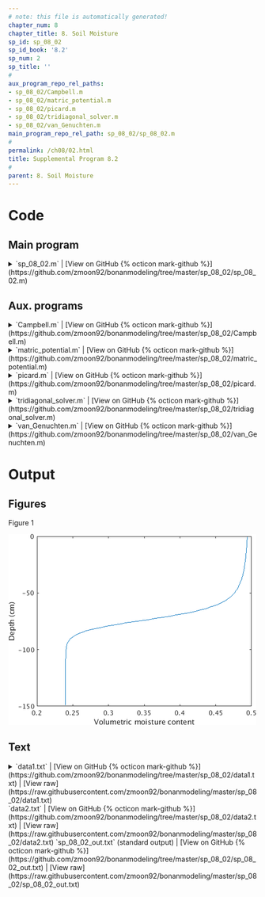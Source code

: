 ```yaml
---
# note: this file is automatically generated!
chapter_num: 8
chapter_title: 8. Soil Moisture
sp_id: sp_08_02
sp_id_book: '8.2'
sp_num: 2
sp_title: ''
# 
aux_program_repo_rel_paths:
- sp_08_02/Campbell.m
- sp_08_02/matric_potential.m
- sp_08_02/picard.m
- sp_08_02/tridiagonal_solver.m
- sp_08_02/van_Genuchten.m
main_program_repo_rel_path: sp_08_02/sp_08_02.m
# 
permalink: /ch08/02.html
title: Supplemental Program 8.2
# 
parent: 8. Soil Moisture
---
```


# Code

## Main program

<details>
  <summary markdown="span">
    `sp_08_02.m`
    <span class="program-code-link-sep">|</span>
    [View on GitHub {% octicon mark-github %}](https://github.com/zmoon92/bonanmodeling/tree/master/sp_08_02/sp_08_02.m)
  </summary>

```matlab
% Supplemental program 8.2

% ---------------------------------------------------------------------
% Use modified Picard iteration to solve the Richards equation for
% infiltration with surface soil moisture as the boundary condition.
% ---------------------------------------------------------------------

% --- Define soil layers

% Number of soil layers

soil.nsoi = 150;

% Soil layer thickness (cm)

for i = 1:soil.nsoi
   soil.dz(i) = 1.0;
end

% Soil depth (cm) at i+1/2 interface between layers i and i+1 (negative distance from surface)

soil.z_plus_onehalf(1) = -soil.dz(1);
for i = 2:soil.nsoi
   soil.z_plus_onehalf(i) = soil.z_plus_onehalf(i-1) - soil.dz(i);
end

% Soil depth (cm) at center of layer i (negative distance from surface)

soil.z(1) = 0.5 * soil.z_plus_onehalf(1);
for i = 2:soil.nsoi
   soil.z(i) = 0.5 * (soil.z_plus_onehalf(i-1) + soil.z_plus_onehalf(i));
end

% Thickness between between z(i) and z(i+1)

for i = 1:soil.nsoi-1
   soil.dz_plus_onehalf(i) = soil.z(i) - soil.z(i+1);
end
soil.dz_plus_onehalf(soil.nsoi) = 0.5 * soil.dz(soil.nsoi);

% --- Soil parameters

 soil.functions = 'van_Genuchten';  % Use van Genuchten relationships
%soil.functions = 'Campbell';       % Use Campbell relationships

switch soil.functions

   case 'Campbell'
   % example from Hornberger & Wiberg (2005, Fig. 8.3)
   ityp = 0;              % Soil texture flag
   theta_sat = 0.25;      % Volumetric water content at saturation
   psi_sat = -25.0;       % Matric potential at saturation (cm)
   bc = 0.2;              % Exponent
   Ksat = 3.4e-03;        % Hydraulic conductivity at saturation (cm/s)
   params = [theta_sat psi_sat bc Ksat ityp];

   case 'van_Genuchten'

   % Haverkamp et al. (1977): sand !!! DOES NOT WORK !!!
%  ityp = 1;              % Soil texture flag
%  theta_res = 0.075;     % Residual water content
%  theta_sat = 0.287;     % Volumetric water content at saturation
%  vg_alpha = 0.027;      % Inverse of the air entry potential (/cm)
%  vg_n = 3.96;           % Pore-size distribution index
%  vg_m = 1;              % Exponent
%  Ksat = 34 / 3600;      % Hydraulic conductivity at saturation (cm/s)

   % Haverkamp et al. (1977): Yolo light clay
   ityp = 2;              % Soil texture flag
   theta_res = 0.124;     % Residual water content
   theta_sat = 0.495;     % Volumetric water content at saturation
   vg_alpha = 0.026;      % Inverse of the air entry potential (/cm)
   vg_n = 1.43;           % Pore-size distribution index
   vg_m = 1 - 1 / vg_n;   % Exponent
   Ksat = 0.0443 / 3600;  % Hydraulic conductivity at saturation (cm/s)

   params = [theta_res theta_sat vg_alpha vg_n vg_m Ksat ityp];
end

% --- Initial soil moisture and matric potential

for i = 1:soil.nsoi
   if (ityp == 0)
      soil.theta(i) = 0.10;
   elseif (ityp == 1)
      soil.theta(i) = 0.10;
   elseif (ityp == 2)
      soil.theta(i) = 0.24;
   end
   soil.psi(i) = matric_potential (soil.functions, params, soil.theta(i));
end

% --- Surface boundary condition: saturation (minus some small delta)

soil.theta0 = theta_sat - 1.0e-03;
if (ityp == 1)
   soil.theta0 = 0.267;
end
soil.psi0 = matric_potential (soil.functions, params, soil.theta0);

% --- Convergence criterion for delta_psi and water_balance_error

dpsi_tolerance = 1.0e-06;
water_balance_error = 1.0e-06;

% --- Time step (seconds)

dt = 10;
if (ityp == 1)
   dt = 5;
end

% --- Length of simulation (number of time steps)

% Hornberger & Wiberg: 15, 30, or 60 minutes
if (ityp == 0)
%  ntim = 15 * 60 / dt;
%  ntim = 30 * 60 / dt;
   ntim = 60 * 60 / dt;
end

% Haverkamp et al. (1977) - sand: duration is in hours
if (ityp == 1)
%  ntim = 0.05 * 3600 / dt;
%  ntim = 0.1 * 3600 / dt;
%  ntim = 0.2 * 3600 / dt;
%  ntim = 0.3 * 3600 / dt;
%  ntim = 0.4 * 3600 / dt;
   ntim = 0.8 * 3600 / dt;
end

% Haverkamp et al. (1977) - Yolo light clay: duration is in seconds
if (ityp == 2)
%  ntim = 1.0e4 / dt;
%  ntim = 1.0e5 / dt;
%  ntim = 5.0e5 / dt;
   ntim = 1.0e6 / dt;
end

% --- Initialize accumulators for water balance check

sum_in = 0;
sum_out = 0;
sum_store = 0;

% --- Time stepping loop: NTIM iterations with a time step of DT seconds

for itim = 1:ntim

   % Hour of day

   hour = itim * (dt/86400 * 24);
   fprintf('hour = %8.3f \n',hour)

   % Calculate soil moisture

   [soil] = picard (soil, params, dt, dpsi_tolerance, water_balance_error);

   % Sum fluxes for relative mass balance error

   sum_in = sum_in + abs(soil.Q0) * dt;
   sum_out = sum_out + abs(soil.QN) * dt;
   sum_store = sum_store + soil.dtheta;

   % Save cumulative infiltration

   xout(itim) = hour;
   yout(itim) = sum_in;

end

% --- Print mass balance

fprintf('infiltration (cm) = %8.3f \n',sum_in)
fprintf('drainage (cm) = %8.3f \n',sum_out)
fprintf('storage (cm) = %8.3f \n',sum_store)
relerr = ((sum_in - sum_out) - sum_store) / (sum_in - sum_out) * 100;
fprintf('mass balance error (percent) = %8.3f \n',relerr)

% --- Graph data

plot(soil.theta,soil.z)
xlabel('Volumetric moisture content')
ylabel('Depth (cm)')

% --- Write soil moisture as output file

A = [soil.theta; soil.z];
fileID = fopen('data1.txt','w');
fprintf(fileID,'%12s %12s\n','theta','z');
fprintf(fileID,'%12.3f %12.3f\n', A);
fclose(fileID);

% --- Write cumulative infiltration as output file

B = [xout; yout];
fileID = fopen('data2.txt','w');
fprintf(fileID,'%12s %12s\n','hour','infil');
fprintf(fileID,'%12.5f %12.5f\n', B);
fclose(fileID);
```
{: #main-program-code}

</details>

## Aux. programs

<details>
  <summary markdown="span">
    `Campbell.m`
    <span class="program-code-link-sep">|</span>
    [View on GitHub {% octicon mark-github %}](https://github.com/zmoon92/bonanmodeling/tree/master/sp_08_02/Campbell.m)
  </summary>

```matlab
function [theta, K, cap] = Campbell (params, psi)

% -----------------------------
% Campbell (1974) relationships
% -----------------------------

% --- Soil parameters

theta_sat = params(1);    % Volumetric water content at saturation
psi_sat = params(2);      % Matric potential at saturation
b = params(3);            % Exponent
Ksat = params(4);         % Hydraulic conductivity at saturation

% --- Volumetric soil moisture (theta) for specified matric potential (psi)

if (psi <= psi_sat)
   theta = theta_sat * (psi / psi_sat)^(-1/b);
else
   theta = theta_sat;
end

% --- Hydraulic conductivity (K) for specified matric potential (psi)

if (psi <= psi_sat)
   K = Ksat * (theta / theta_sat)^(2*b+3);
else
   K = Ksat;
end

% --- Specific moisture capacity (cap) for specified matric potential (psi)

if (psi <= psi_sat)
   cap = -theta_sat / (b * psi_sat) * (psi / psi_sat)^(-1/b-1);
else
   cap = 0;
end
```
{: .aux-program-code}

</details>

<details>
  <summary markdown="span">
    `matric_potential.m`
    <span class="program-code-link-sep">|</span>
    [View on GitHub {% octicon mark-github %}](https://github.com/zmoon92/bonanmodeling/tree/master/sp_08_02/matric_potential.m)
  </summary>

```matlab
function [psi] = matric_potential (type, params, theta)

% --- Calculate psi for a given theta

switch type
   case 'van_Genuchten'

   theta_res = params(1);    % Residual water content
   theta_sat = params(2);    % Volumetric water content at saturation
   alpha = params(3);        % Inverse of the air entry potential
   n = params(4);            % Pore-size distribution index
   m = params(5);            % Exponent

   Se = (theta - theta_res) / (theta_sat - theta_res);
   psi = -((Se^(-1/m) - 1)^(1/n)) / alpha;

   case 'Campbell'

   theta_sat = params(1);    % Volumetric water content at saturation
   psi_sat = params(2);      % Matric potential at saturation
   b = params(3);            % Exponent

   psi = psi_sat * (theta / theta_sat)^-b;

end
```
{: .aux-program-code}

</details>

<details>
  <summary markdown="span">
    `picard.m`
    <span class="program-code-link-sep">|</span>
    [View on GitHub {% octicon mark-github %}](https://github.com/zmoon92/bonanmodeling/tree/master/sp_08_02/picard.m)
  </summary>

```matlab
function [soil] = picard (soil, params, dt, dpsi_tolerance, water_balance_error)

% -------------------------------------------------------------
% Use modified Picard iteration to solve the Richards equation
% -------------------------------------------------------------

% Input
% dt                   ! Time step (s)
% dpsi_tolerance       ! Convergence criterion for dpsi
% water_balance_error  ! Water balance error tolerance
% soil.nsoi            ! Number of soil layers
% soil.functions       ! van Genuchten or Campbell relationships
% soil.dz_plus_onehalf ! Thickness between between z(i) and z(i+1) (cm)
% soil.dz              ! Soil layer thickness (cm)
% soil.psi0            ! Soil surface matric potential boundary condition (cm)
%
% Input/output
% soil.theta           ! Volumetric soil moisture
% soil.psi             ! Matric potential (cm)
%
% Output
% soil.K               ! Hydraulic conductivity (cm H2O/s)
% soil.cap             ! Specific moisture capacity (/cm)
% soil.Q0              ! Infiltration flux (cm H2O/s)
% soil.QN              ! Drainage flux (cm H2O/s)
% soil.dtheta          ! Change in soil moisture (cm H2O)
% soil.err             ! Water balance error (cm H2O)

% --- Initialization

for i = 1:soil.nsoi

   % Save current soil moisture for time n
   theta0(i) = soil.theta(i);

   % Initialize delta_psi to a large value
   dpsi(i) = 1.0e36;

end

% --- Iteration loop

m = 0;
while (max(abs(dpsi)) > dpsi_tolerance) 

   % Increment iteration counter

   m = m + 1;

   % Stop if too many iterations

   if (m > 50)
      error ('Too many iterations')
   end

   % Hydraulic properties for current psi
   % theta - volumetric soil moisture
   % K -  hydraulic conductivity
   % cap - specific moisture capacity

   for i = 1:soil.nsoi
      switch soil.functions
         case 'van_Genuchten'
         [soil.theta(i), soil.K(i), soil.cap(i)] = van_Genuchten (params, soil.psi(i));
         case 'Campbell'
         [soil.theta(i), soil.K(i), soil.cap(i)] = Campbell (params, soil.psi(i));
       end
    end

   % Hydraulic conductivity at i+1/2 interface between layers i and i+1 is the arithmetic mean

   for i = 1:soil.nsoi-1
      K_plus_onehalf(i) = 0.5 * (soil.K(i) + soil.K(i+1));
   end

   % Hydraulic conductivity at i=1/2 between surface (i=0) and first layer i=1

   K_onehalf = soil.K(1);

   % dz at i=1/2 between surface (i=0) and first layer i=1

   dz_onehalf = 0.5 * soil.dz(1);

   % Terms for tridiagonal matrix

   i = 1;
   a(i) = 0;
   c(i) = -K_plus_onehalf(i) / soil.dz_plus_onehalf(i);
   b(i) = soil.cap(i) * soil.dz(i) / dt - a(i) - c(i);
   d(i) = K_onehalf / dz_onehalf * (soil.psi0 - soil.psi(i)) ... 
        - K_plus_onehalf(i) / soil.dz_plus_onehalf(i) * (soil.psi(i) - soil.psi(i+1)) ...
        + K_onehalf - K_plus_onehalf(i) - (soil.theta(i) - theta0(i)) * soil.dz(i) / dt;

   for i = 2:soil.nsoi-1
      a(i) = -K_plus_onehalf(i-1) / soil.dz_plus_onehalf(i-1);
      c(i) = -K_plus_onehalf(i) / soil.dz_plus_onehalf(i);
      b(i) = soil.cap(i) * soil.dz(i) / dt - a(i) - c(i);
      d(i) = K_plus_onehalf(i-1) / soil.dz_plus_onehalf(i-1) * (soil.psi(i-1) - soil.psi(i)) ...
           - K_plus_onehalf(i) / soil.dz_plus_onehalf(i) * (soil.psi(i) - soil.psi(i+1)) ...
           + K_plus_onehalf(i-1) - K_plus_onehalf(i) - (soil.theta(i) - theta0(i)) * soil.dz(i) / dt;
   end

   i = soil.nsoi;
   a(i) = -K_plus_onehalf(i-1) / soil.dz_plus_onehalf(i-1);
   c(i) = 0;
   b(i) = soil.cap(i) * soil.dz(i) / dt - a(i) - c(i);
   d(i) = K_plus_onehalf(i-1) / soil.dz_plus_onehalf(i-1) * (soil.psi(i-1) - soil.psi(i)) ...
        + K_plus_onehalf(i-1) - soil.K(i) - (soil.theta(i) - theta0(i)) * soil.dz(i) / dt;

   % Solve for the change in psi

   [dpsi] = tridiagonal_solver (a, b, c, d, soil.nsoi);

   % Update psi

   for i = 1:soil.nsoi
      soil.psi(i) = soil.psi(i) + dpsi(i);
   end

end

% --- Check water balance

soil.Q0 = -K_onehalf / dz_onehalf * (soil.psi0 - soil.psi(1)) - K_onehalf;
soil.QN = -soil.K(soil.nsoi);

soil.dtheta = 0;
for i = 1:soil.nsoi
   soil.dtheta = soil.dtheta + (soil.theta(i) - theta0(i)) * soil.dz(i);
end

soil.err = soil.dtheta - (soil.QN - soil.Q0) * dt;
if (abs(soil.err) > water_balance_error)
   error ('Water conservation error')
end
```
{: .aux-program-code}

</details>

<details>
  <summary markdown="span">
    `tridiagonal_solver.m`
    <span class="program-code-link-sep">|</span>
    [View on GitHub {% octicon mark-github %}](https://github.com/zmoon92/bonanmodeling/tree/master/sp_08_02/tridiagonal_solver.m)
  </summary>

```matlab
function [u] = tridiagonal_solver (a, b, c, d, n)

% Solve for U given the set of equations R * U = D, where U is a vector
% of length N, D is a vector of length N, and R is an N x N tridiagonal
% matrix defined by the vectors A, B, C each of length N. A(1) and
% C(N) are undefined and are not referenced.
%
%     |B(1) C(1) ...  ...  ...                     |
%     |A(2) B(2) C(2) ...  ...                     |
% R = |     A(3) B(3) C(3) ...                     |
%     |                    ... A(N-1) B(N-1) C(N-1)|
%     |                    ... ...    A(N)   B(N)  |
%
% The system of equations is written as:
%
%    A_i * U_i-1 + B_i * U_i + C_i * U_i+1 = D_i
%
% for i = 1 to N. The solution is found by rewriting the
% equations so that:
%
%    U_i = F_i - E_i * U_i+1

% --- Forward sweep (1 -> N) to get E and F

e(1) = c(1) / b(1);

for i = 2: 1: n-1
   e(i) = c(i) / (b(i) - a(i) * e(i-1));
end

f(1) = d(1) / b(1);

for i = 2: 1: n
   f(i) = (d(i) - a(i) * f(i-1)) / (b(i) - a(i) * e(i-1));
end

% --- Backward substitution (N -> 1) to solve for U

u(n) = f(n);

for i = n-1: -1: 1
   u(i) = f(i) - e(i) * u(i+1);
end
```
{: .aux-program-code}

</details>

<details>
  <summary markdown="span">
    `van_Genuchten.m`
    <span class="program-code-link-sep">|</span>
    [View on GitHub {% octicon mark-github %}](https://github.com/zmoon92/bonanmodeling/tree/master/sp_08_02/van_Genuchten.m)
  </summary>

```matlab
function [theta, K, cap] = van_Genuchten (params, psi)

% ----------------------------------
% van Genuchten (1980) relationships
% ----------------------------------

% --- Soil parameters

theta_res = params(1);   % Residual water content
theta_sat = params(2);   % Volumetric water content at saturation
alpha = params(3);       % Inverse of the air entry potential
n = params(4);           % Pore-size distribution index
m = params(5);           % Exponent
Ksat = params(6);        % Hydraulic conductivity at saturation
ityp = params(7);        % Soil texture flag

% --- Effective saturation (Se) for specified matric potential (psi)

if (psi <= 0)
   Se = (1 + (alpha * abs(psi))^n)^-m;
else
   Se = 1;
end

% --- Volumetric soil moisture (theta) for specified matric potential (psi)

theta = theta_res + (theta_sat - theta_res) * Se;

% --- Hydraulic conductivity (K) for specified matric potential (psi)

if (Se <= 1)
   K = Ksat * sqrt(Se) * (1 - (1 - Se^(1/m))^m)^2;

   % Special case for Haverkamp et al. (1977) sand (ityp = 1) and Yolo light clay (ityp = 2)

   if (ityp == 1)
      K = Ksat * 1.175e6 / (1.175e6 + abs(psi)^4.74);
   end
   if (ityp == 2)
      K = Ksat * 124.6/ (124.6 + abs(psi)^1.77);
   end

else

   K = Ksat;

end

% --- Specific moisture capacity (cap) for specified matric potential (psi)

if (psi <= 0)
   num = alpha * m * n * (theta_sat - theta_res) * (alpha * abs(psi))^(n-1);
   den =  (1 + (alpha * abs(psi))^n)^(m+1);
   cap = num / den;
else
   cap = 0;
end
```
{: .aux-program-code}

</details>

# Output

## Figures

Figure 1

<img src="https://raw.githubusercontent.com/zmoon92/bonanmodeling/master/sp_08_02/fig01.png">

## Text
<details>
  <summary markdown="span">
    `data1.txt`
    <span class="program-code-link-sep">|</span>
    [View on GitHub {% octicon mark-github %}](https://github.com/zmoon92/bonanmodeling/tree/master/sp_08_02/data1.txt)
    <span class="program-code-link-sep">|</span>
    [View raw](https://raw.githubusercontent.com/zmoon92/bonanmodeling/master/sp_08_02/data1.txt)
  </summary>

```
theta            z
       0.494       -0.500
       0.494       -1.500
       0.494       -2.500
       0.494       -3.500
       0.494       -4.500
       0.494       -5.500
       0.493       -6.500
       0.493       -7.500
       0.493       -8.500
       0.493       -9.500
       0.493      -10.500
       0.493      -11.500
       0.493      -12.500
       0.493      -13.500
       0.493      -14.500
       0.492      -15.500
       0.492      -16.500
       0.492      -17.500
       0.492      -18.500
       0.492      -19.500
       0.492      -20.500
       0.491      -21.500
       0.491      -22.500
       0.491      -23.500
       0.491      -24.500
       0.490      -25.500
       0.490      -26.500
       0.490      -27.500
       0.490      -28.500
       0.489      -29.500
       0.489      -30.500
       0.489      -31.500
       0.488      -32.500
       0.488      -33.500
       0.488      -34.500
       0.487      -35.500
       0.487      -36.500
       0.486      -37.500
       0.486      -38.500
       0.485      -39.500
       0.485      -40.500
       0.484      -41.500
       0.483      -42.500
       0.483      -43.500
       0.482      -44.500
       0.481      -45.500
       0.480      -46.500
       0.479      -47.500
       0.478      -48.500
       0.477      -49.500
       0.475      -50.500
       0.474      -51.500
       0.472      -52.500
       0.470      -53.500
       0.468      -54.500
       0.466      -55.500
       0.464      -56.500
       0.461      -57.500
       0.458      -58.500
       0.455      -59.500
       0.451      -60.500
       0.447      -61.500
       0.443      -62.500
       0.438      -63.500
       0.432      -64.500
       0.426      -65.500
       0.419      -66.500
       0.412      -67.500
       0.404      -68.500
       0.395      -69.500
       0.386      -70.500
       0.376      -71.500
       0.366      -72.500
       0.355      -73.500
       0.345      -74.500
       0.335      -75.500
       0.324      -76.500
       0.314      -77.500
       0.305      -78.500
       0.296      -79.500
       0.288      -80.500
       0.281      -81.500
       0.275      -82.500
       0.269      -83.500
       0.264      -84.500
       0.260      -85.500
       0.256      -86.500
       0.253      -87.500
       0.251      -88.500
       0.248      -89.500
       0.247      -90.500
       0.245      -91.500
       0.244      -92.500
       0.243      -93.500
       0.243      -94.500
       0.242      -95.500
       0.242      -96.500
       0.241      -97.500
       0.241      -98.500
       0.241      -99.500
       0.241     -100.500
       0.240     -101.500
       0.240     -102.500
       0.240     -103.500
       0.240     -104.500
       0.240     -105.500
       0.240     -106.500
       0.240     -107.500
       0.240     -108.500
       0.240     -109.500
       0.240     -110.500
       0.240     -111.500
       0.240     -112.500
       0.240     -113.500
       0.240     -114.500
       0.240     -115.500
       0.240     -116.500
       0.240     -117.500
       0.240     -118.500
       0.240     -119.500
       0.240     -120.500
       0.240     -121.500
       0.240     -122.500
       0.240     -123.500
       0.240     -124.500
       0.240     -125.500
       0.240     -126.500
       0.240     -127.500
       0.240     -128.500
       0.240     -129.500
       0.240     -130.500
       0.240     -131.500
       0.240     -132.500
       0.240     -133.500
       0.240     -134.500
       0.240     -135.500
       0.240     -136.500
       0.240     -137.500
       0.240     -138.500
       0.240     -139.500
       0.240     -140.500
       0.240     -141.500
       0.240     -142.500
       0.240     -143.500
       0.240     -144.500
       0.240     -145.500
       0.240     -146.500
       0.240     -147.500
       0.240     -148.500
       0.240     -149.500
```
{: .main-program-output-text-file}

</details>
<span class="main-program-output-text-file-links-only">
  `data2.txt`
  <span class="program-code-link-sep">|</span>
  [View on GitHub {% octicon mark-github %}](https://github.com/zmoon92/bonanmodeling/tree/master/sp_08_02/data2.txt)
  <span class="program-code-link-sep">|</span>
  [View raw](https://raw.githubusercontent.com/zmoon92/bonanmodeling/master/sp_08_02/data2.txt)
</span>
<span class="main-program-output-text-file-links-only">
  `sp_08_02_out.txt` (standard output)
  <span class="program-code-link-sep">|</span>
  [View on GitHub {% octicon mark-github %}](https://github.com/zmoon92/bonanmodeling/tree/master/sp_08_02/sp_08_02_out.txt)
  <span class="program-code-link-sep">|</span>
  [View raw](https://raw.githubusercontent.com/zmoon92/bonanmodeling/master/sp_08_02/sp_08_02_out.txt)
</span>